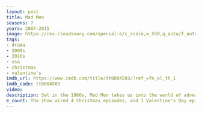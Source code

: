 ```yaml
---
layout: post
title: Mad Men
seasons: 7
years: 2007–2015
image: https://res.cloudinary.com/special-e/c_scale,w_550,q_auto/f_auto/Series%20posters/Mad_Men.png
tags: 
- drama
- 2000s
- 2010s
- usa
- christmas
- valentine's
imdb_url: https://www.imdb.com/title/tt0804503/?ref_=fn_al_tt_1
imdb_code: tt0804503
video: 
description: Set in the 1960s, Mad Men takes us into the world of advertising on Madison Avenue, New York City. The series follows the personal and professional lives of the men and women who work at the Sterling Cooper ad agency.
e_count: The show aired 4 Christmas episodes, and 1 Valentine's Day episode.
---
```

